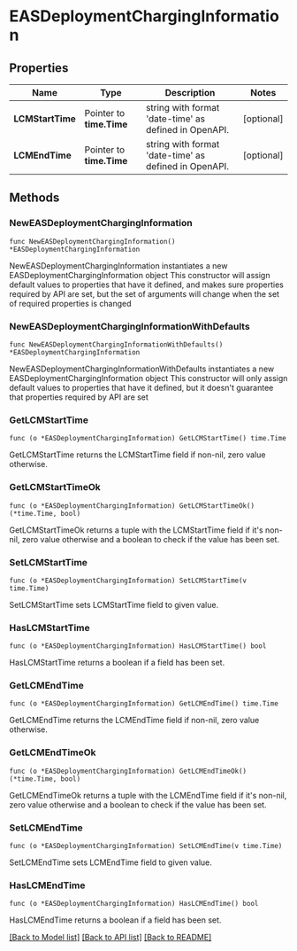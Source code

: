 # EASDeploymentChargingInformation

## Properties

Name | Type | Description | Notes
------------ | ------------- | ------------- | -------------
**LCMStartTime** | Pointer to **time.Time** | string with format &#39;date-time&#39; as defined in OpenAPI. | [optional] 
**LCMEndTime** | Pointer to **time.Time** | string with format &#39;date-time&#39; as defined in OpenAPI. | [optional] 

## Methods

### NewEASDeploymentChargingInformation

`func NewEASDeploymentChargingInformation() *EASDeploymentChargingInformation`

NewEASDeploymentChargingInformation instantiates a new EASDeploymentChargingInformation object
This constructor will assign default values to properties that have it defined,
and makes sure properties required by API are set, but the set of arguments
will change when the set of required properties is changed

### NewEASDeploymentChargingInformationWithDefaults

`func NewEASDeploymentChargingInformationWithDefaults() *EASDeploymentChargingInformation`

NewEASDeploymentChargingInformationWithDefaults instantiates a new EASDeploymentChargingInformation object
This constructor will only assign default values to properties that have it defined,
but it doesn't guarantee that properties required by API are set

### GetLCMStartTime

`func (o *EASDeploymentChargingInformation) GetLCMStartTime() time.Time`

GetLCMStartTime returns the LCMStartTime field if non-nil, zero value otherwise.

### GetLCMStartTimeOk

`func (o *EASDeploymentChargingInformation) GetLCMStartTimeOk() (*time.Time, bool)`

GetLCMStartTimeOk returns a tuple with the LCMStartTime field if it's non-nil, zero value otherwise
and a boolean to check if the value has been set.

### SetLCMStartTime

`func (o *EASDeploymentChargingInformation) SetLCMStartTime(v time.Time)`

SetLCMStartTime sets LCMStartTime field to given value.

### HasLCMStartTime

`func (o *EASDeploymentChargingInformation) HasLCMStartTime() bool`

HasLCMStartTime returns a boolean if a field has been set.

### GetLCMEndTime

`func (o *EASDeploymentChargingInformation) GetLCMEndTime() time.Time`

GetLCMEndTime returns the LCMEndTime field if non-nil, zero value otherwise.

### GetLCMEndTimeOk

`func (o *EASDeploymentChargingInformation) GetLCMEndTimeOk() (*time.Time, bool)`

GetLCMEndTimeOk returns a tuple with the LCMEndTime field if it's non-nil, zero value otherwise
and a boolean to check if the value has been set.

### SetLCMEndTime

`func (o *EASDeploymentChargingInformation) SetLCMEndTime(v time.Time)`

SetLCMEndTime sets LCMEndTime field to given value.

### HasLCMEndTime

`func (o *EASDeploymentChargingInformation) HasLCMEndTime() bool`

HasLCMEndTime returns a boolean if a field has been set.


[[Back to Model list]](../README.md#documentation-for-models) [[Back to API list]](../README.md#documentation-for-api-endpoints) [[Back to README]](../README.md)


